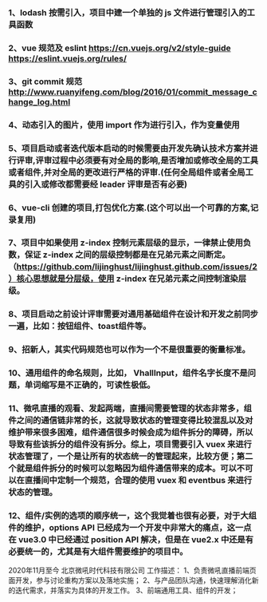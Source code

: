 ### 1、lodash 按需引入，项目中建一个单独的 js 文件进行管理引入的工具函数
### 2、vue 规范及 eslint https://cn.vuejs.org/v2/style-guide  https://eslint.vuejs.org/rules/
### 3、git commit 规范 http://www.ruanyifeng.com/blog/2016/01/commit_message_change_log.html
### 4、动态引入的图片，使用 import 作为进行引入，作为变量使用
### 5、项目启动或者迭代版本启动的时候需要由开发先确认技术方案并进行评审,评审过程中必须要有对全局的影响,是否增加或修改全局的工具或者组件,并对全局的更改进行严格的评审.(任何全局组件或者全局工具的引入或修改都需要经 leader 评审是否有必要)
### 6、vue-cli 创建的项目,打包优化方案.(这个可以出一个可靠的方案,记录复用)
### 7、项目中如果使用 z-index 控制元素层级的显示，一律禁止使用负数，保证 z-index 之间的层级控制都是在兄弟元素之间断定。（https://github.com/lijinghust/lijinghust.github.com/issues/2）核心思想就是分层级，使用 z-index 在兄弟元素之间控制渲染层级。
### 8、项目启动之前设计评审需要对通用基础组件在设计和开发之前同步一遍，比如：按钮组件、toast组件等。
### 9、招新人，其实代码规范也可以作为一个不是很重要的衡量标准。
### 10、通用组件的命名规则，比如， VhallInput，组件名字长度不是问题，单词缩写是不正确的，可读性极低。
### 11、微吼直播的观看、发起两端，直播间需要管理的状态非常多，组件之间的通信链非常的长，这就导致状态的管理变得比较混乱以及对维护带来很多困难，组件通信很多时候会成为组件拆分的障碍，所以导致有些该拆分的组件没有拆分。综上，项目需要引入 vuex 来进行状态管理了，一个是让所有的状态统一的管理起来，比较方便；第二个就是组件拆分的时候可以忽略因为组件通信带来的成本。可以不可以在直播间中定制一个规范，合理的使用 vuex 和 eventbus 来进行状态的管理。
### 12、组件/实例的选项的顺序统一，这个我觉着也很有必要，对于大组件的维护，options API 已经成为一个开发中非常大的痛点，这一点在 vue3.0 中已经通过 position API 解决，但是在 vue2.x 中还是有必要统一的，尤其是有大组件需要维护的项目中。
2020年11月至今      北京微吼时代科技有限公司 
工作描述：
1、负责微吼直播前端页面开发，参与讨论重构方案以及落地实施；
2、与产品团队沟通，快速理解消化新的迭代需求，并落实为具体的开发工作。
3、前端通用工具、组件的开发；

